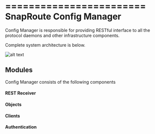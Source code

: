 ========================
SnapRoute Config Manager 
========================

Config Manager is responsible for providing RESTful interface to 
all the protocol daemons and other infrastructure components.

Complete system architecture is below.

![alt text](https://github.com/SnapRoute/config/blob/master/docs/SoftwareOverview.png "Architecture")

## Modules

Config Manager consists of the following components
#### REST Receiver
#### Objects 
#### Clients 
#### Authentication 


